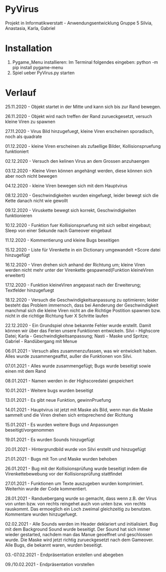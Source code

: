 # PyVirus
Projekt in Informatikwerstatt - Anwendungsentwicklung
Gruppe 5
Silvia, Anastasia, Karla, Gabriel

# Installation
1.  Pygame_Menu installieren:
    Im Terminal folgendes eingeben:
    python -m pip install pygame-menu
2. Spiel ueber PyVirus.py starten

# Verlauf
25.11.2020 - Objekt startet in der Mitte und kann sich bis zur Rand bewegen.

26.11.2020 - Objekt wird nach treffen der Rand zurueckgesetzt, versuch kleine Viren zu spawnen

27.11.2020 - Virus Bild hinzugefuegt, kleine Viren erscheinen sporadisch, noch als quadrate

01.12.2020 - kleine Viren erscheinen als zufaellige Bilder, Kollisionspruefung funktioniert

02.12.2020 - Versuch den kelinen Virus an dem Grossen anzuhaengen

03.12.2020 - Kleine Viren können angehängt werden, diese können sich aber noch nicht bewegen

04.12.2020 - kleine Viren bewegen sich mit dem Hauptvirus

08.12.2020 - Geschwindigkeiten wurden eingefuegt, leider bewegt sich die Kette danach nicht wie gewollt

09.12.2020 - Viruskette bewegt sich korrekt, Geschwindigkeiten funktionieren

10.12.2020 - Funktion fuer Kollisionspruefung mit sich selbst eingebaut; Sleep von einer Sekunde nach Gameover eingebaut

11.12.2020 - Kommentierung und kleine Bugs beseitigen

15.12.2020 - Liste für Virenkette in ein Dictionary umgewandelt +Score datei hinzugefügt

16.12.2020 - Viren drehen sich anhand der Richtung um; kleine Viren werden nicht mehr unter der Virenkette gespawned(Funktion kleineViren erweitert)

17.12.2020 - Funktion kleineViren angepasst nach der Erweiterung; Textfelder hinzugefuegt

18.12.2020 - Versuch die Geschwindigkeitsanpassung zu optimieren; leider besteht das Problem immernoch, dass bei Aenderung der Geschwindigkeit manchmal sich die kleine Viren nicht an die Richtige Postition spawnen bzw. nicht in die richtige Richtung fuer X Schritte laufen

22.12.2020 - Ein Grundspiel ohne bekannte Fehler wurde erstellt. Damit können wir über das Ferien unsere Funktionen entwickeln. Silvi - Highscore Datei; Karla - Geschwindigkeitsanpassung; Nasti - Maske und Spritze; Gabriel - Randübergang mit Menue

06.01.2021 - Versuch alles zusammenzufassen, was wir entwickelt haben. Alles wurde zusammengeaffst, außer die Funktionen von Silvi.

07.01.2021 - Alles wurde zusammengefügt; Bugs wurde beseitigt sowie einen mit dem Rand

08.01.2021 - Namen werden in der Highscoredatei gespeichert

10.01.2021 - Weitere bugs wurden beseitigt

13.01.2021 - Es gibt neue Funktion, gewinnPruefung

14.01.2021 - Hauptvirus ist jetzt mit Maske als Bild, wenn man die Maske sammelt und die Viren drehen sich entsprechend der Richtung

15.01.2021 - Es wurden weitere Bugs und Anpassungen beseitigt/vorgenommen

19.01.2021 - Es wurden Sounds hinzugefügt

20.01.2021 - Hintergrundbild wurde von Silvi erstellt und hinzugefügt

21.01.2021 - Bugs mit Ton und Maske wurden behoben

26.01.2021 - Bug mit der Kollisiionsprüfung wurde beseitigt indem die Virenkettebewebung vor der Kollisionsprüfung stattfindet

27.01.2021 - Funktionen um Texte auszugeben wurden komprimiert. Weiterhin wurde der Code kommentiert.

28.01.2021 - Randuebergang wurde so gemacht, dass wenn z.B. der Virus von unten bzw. von rechts reingehet auch von unten bzw. von rechts rauskommt. Das ermoeglich ein Loch zweimal gleichzeitig zu benutzen. Kommentare wurden hinzugefuegt. 

02.02.2021 - Alle Sounds werden im Header deklariert und initialisiert. Bug mit dem Background Sound wurde beseitigt. Der Sound hat sich immer wieder gestarted, nachdem man das Manue geoeffnet und geschlossen wurde. Die Maske wird jetzt richtig zurueckgesetzt nach dem Gameover. Alle Bugs, die bekannt waren, wurden beseitigt.

03.-07.02.2021 - Endpräsentation erstellen und abegeben

09./10.02.2021 - Endpräsentation vorstellen
